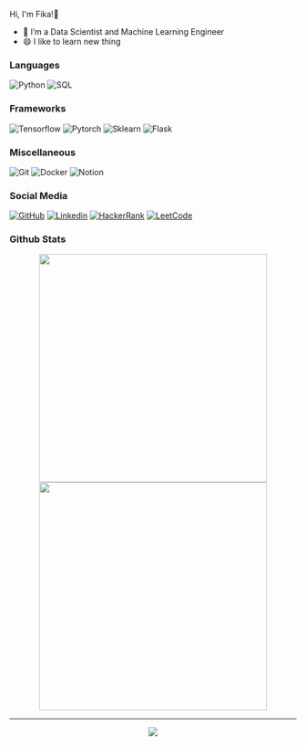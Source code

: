 Hi, I'm Fika!👋

- 🔭 I’m a Data Scientist and Machine Learning Engineer
- 😄 I like to learn new thing

### Languages

<p>
  <img alt="Python" src="https://img.shields.io/badge/Python-14354C.svg?logo=python&logoColor=white">
  <img alt="SQL" src="https://img.shields.io/badge/-SQL-000?&logo=MySQL&logoColor=4479A1">
</p>

### Frameworks

<p>
  <img alt="Tensorflow" src="https://img.shields.io/badge/Tensorflow-orange.svg?logo=tensorflow&logoColor=white">
  <img alt="Pytorch" src="https://img.shields.io/badge/Pytorch-red.svg?logo=pytorch&logoColor=white">
  <img alt="Sklearn" src="https://img.shields.io/badge/Sklearn-orange.svg?logo=scikitlearn&logoColor=white">
  <img alt="Flask" src="https://img.shields.io/badge/Flask-black.svg?logo=flask&logoColor=white">
</p>

### Miscellaneous

<p>
  <img alt="Git" src="https://img.shields.io/badge/Git-F05033.svg?logo=git&logoColor=white">
  <img alt="Docker" src ="https://img.shields.io/badge/Docker-0275b3.svg?logo=docker&logoColor=white">
  <img alt="Notion" src="https://img.shields.io/badge/Notion-010101.svg?logo=notion&logoColor=white">
</p>

### Social Media
[![GitHub](https://img.shields.io/badge/Github-100000?style=for-the-badge&logo=github&logoColor=white)](https://github.com/keenaragg)
[![Linkedin](https://img.shields.io/badge/Linkedin-0077B5?style=for-the-badge&logo=linkedin&logoColor=white)](https://www.linkedin.com/in/ida-sri-afiqah-29047b1b0/)
[![HackerRank](https://img.shields.io/badge/-Hackerrank-2EC866?style=for-the-badge&logo=HackerRank&logoColor=white)](https://www.hackerrank.com/profile/idaafiqaa)
[![LeetCode](https://img.shields.io/badge/-LeetCode-FFA116?style=for-the-badge&logo=LeetCode&logoColor=black)](https://leetcode.com/u/keenaragg/)

### Github Stats

<div align="center">
<a href="https://github.com/Fikaaw">
  <img width="400em" src="https://github-readme-stats-eight-theta.vercel.app/api?username=Fikaaw&show_icons=true&theme=vue-dark&include_all_commits=true&count_private=true&hide_border=true"/>
  <img width="400em" src="https://github-readme-streak-stats.herokuapp.com/?user=Fikaaw&theme=vue-dark&hide_border=true&count_private=true"/>
</a>
</div>

<hr>
<div align=center>
  <img src="https://www.sean-lloyd.com/assets/static/20210303-dino-game-5.8cbd2dc.ebd0b7a5a9f7f1ec142b7662189d3a79.gif">
</div>


